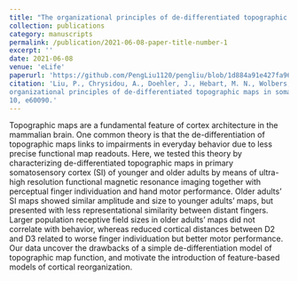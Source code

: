 ```yaml
---
title: "The organizational principles of de-differentiated topographic maps in somatosensory cortex"
collection: publications
category: manuscripts
permalink: /publication/2021-06-08-paper-title-number-1
excerpt: ''
date: 2021-06-08
venue: 'eLife'
paperurl: 'https://github.com/PengLiu1120/pengliu/blob/1d884a91e427fa96ef00598976e5084380e9bdcf/files/paper1.pdf'
citation: 'Liu, P., Chrysidou, A., Doehler, J., Hebart, M. N., Wolbers, T., and Kuehn, E. (2021). The
organizational principles of de-differentiated topographic maps in somatosensory cortex. Elife,
10, e60090.'
---
```


Topographic maps are a fundamental feature of cortex architecture in the mammalian brain. One common theory is that the de-differentiation of topographic maps links to impairments in everyday behavior due to less precise functional map readouts. Here, we tested this theory by characterizing de-differentiated topographic maps in primary somatosensory cortex (SI) of younger and older adults by means of ultra-high resolution functional magnetic resonance imaging together with perceptual finger individuation and hand motor performance. Older adults’ SI maps showed similar amplitude and size to younger adults’ maps, but presented with less representational similarity between distant fingers. Larger population receptive field sizes in older adults’ maps did not correlate with behavior, whereas reduced cortical distances between D2 and D3 related to worse finger individuation but better motor performance. Our data uncover the drawbacks of a simple de-differentiation model of topographic map function, and motivate the introduction of feature-based models of cortical reorganization.